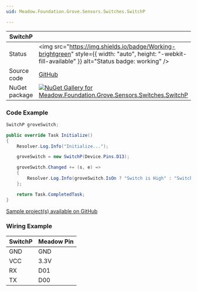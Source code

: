 ```yaml
---
uid: Meadow.Foundation.Grove.Sensors.Switches.SwitchP

---
```


| SwitchP | |
|--------|--------|
| Status | <img src="https://img.shields.io/badge/Working-brightgreen" style={{ width: "auto", height: "-webkit-fill-available" }} alt="Status badge: working" /> |
| Source code | [GitHub](https://github.com/WildernessLabs/Meadow.Foundation.Grove/tree/main/Source/SwitchP) |
| NuGet package | <a href="https://www.nuget.org/packages/Meadow.Foundation.Grove.Sensors.Switches.SwitchP/" target="_blank"><img src="https://img.shields.io/nuget/v/Meadow.Foundation.Grove.Sensors.Switches.SwitchP.svg?label=Meadow.Foundation.Grove.Sensors.Switches.SwitchP" alt="NuGet Gallery for Meadow.Foundation.Grove.Sensors.Switches.SwitchP" /></a> |

### Code Example

```csharp
SwitchP groveSwitch;

public override Task Initialize()
{
    Resolver.Log.Info("Initialize...");

    groveSwitch = new SwitchP(Device.Pins.D13);

    groveSwitch.Changed += (s, e) =>
    {
        Resolver.Log.Info(groveSwitch.IsOn ? "Switch is High" : "Switch is Low");
    };

    return Task.CompletedTask;
}

```

[Sample project(s) available on GitHub](https://github.com/WildernessLabs/Meadow.Foundation.Grove/tree/main/Source/SwitchP/Sample/SwitchP_Sample)

### Wiring Example

| SwitchP | Meadow Pin |
|--------|------------|
| GND    | GND        |
| VCC    | 3.3V       |
| RX     | D01        |
| TX     | D00        |
